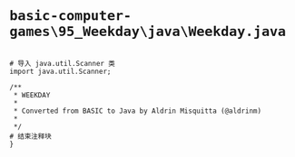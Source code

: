 # `basic-computer-games\95_Weekday\java\Weekday.java`

```

# 导入 java.util.Scanner 类
import java.util.Scanner;

/**
 * WEEKDAY
 *
 * Converted from BASIC to Java by Aldrin Misquitta (@aldrinm)
 *
 */
# 结束注释块
}

```